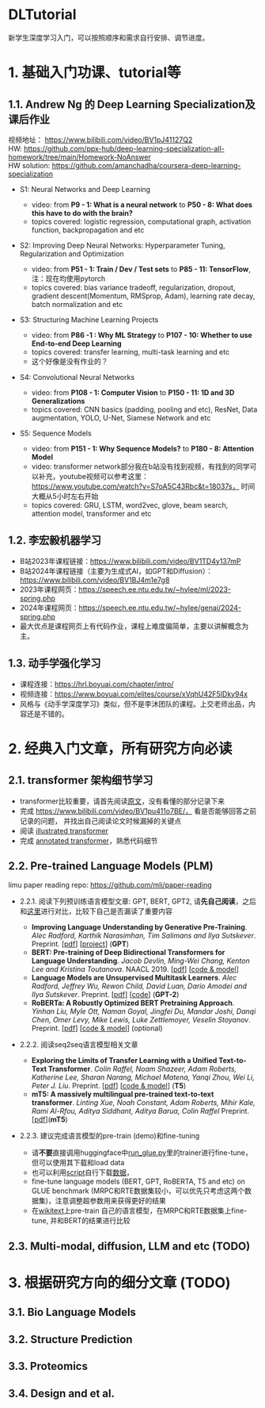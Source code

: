 # DLTutorial
新学生深度学习入门，可以按照顺序和需求自行安排、调节进度。

# 1. 基础入门功课、tutorial等
## 1.1. Andrew Ng 的 Deep Learning Specialization及课后作业
视频地址： https://www.bilibili.com/video/BV1pJ41127Q2  
HW: https://github.com/ppx-hub/deep-learning-specialization-all-homework/tree/main/Homework-NoAnswer  
HW solution: https://github.com/amanchadha/coursera-deep-learning-specialization 

- S1: Neural Networks and Deep Learning 
  - video: from **P9 - 1: What is a neural network** to **P50 - 8: What does this have to do with the brain?**
  - topics covered: logistic regression, computational graph, activation function, backpropagation and etc

- S2: Improving Deep Neural Networks: Hyperparameter Tuning, Regularization and Optimization
  - video: from **P51 - 1: Train / Dev / Test sets** to **P85 - 11: TensorFlow**, 注：现在均使用pytorch
  - topics covered: bias variance tradeoff, regularization, dropout, gradient descent(Momentum, RMSprop, Adam), learning rate decay, batch normalization and etc

- S3: Structuring Machine Learning Projects
  - video: from **P86 -1 : Why ML Strategy** to **P107 - 10: Whether to use End-to-end Deep Learning**
  - topics covered: transfer learning, multi-task learning and etc
  - 这个好像是没有作业的？
 
- S4: Convolutional Neural Networks
  - video: from **P108 - 1: Computer Vision** to **P150 - 11: 1D and 3D Generalizations**
  - topics covered: CNN basics (padding, pooling and etc), ResNet, Data augmentation, YOLO, U-Net, Siamese Network and etc

- S5: Sequence Models
  - video: from **P151 - 1: Why Sequence Models?** to **P180 - 8: Attention Model**
  - video: transformer network部分我在b站没有找到视频，有找到的同学可以补充，youtube视频可以参考这里：https://www.youtube.com/watch?v=S7oA5C43Rbc&t=18037s， 时间大概从5小时左右开始
  - topics covered: GRU, LSTM, word2vec, glove, beam search, attention model, transformer and etc
 
## 1.2. 李宏毅机器学习
- B站2023年课程链接：https://www.bilibili.com/video/BV1TD4y137mP
- B站2024年课程链接（主要为生成式AI，如GPT和Diffusion）：https://www.bilibili.com/video/BV1BJ4m1e7g8
- 2023年课程网页：https://speech.ee.ntu.edu.tw/~hylee/ml/2023-spring.php
- 2024年课程网页：https://speech.ee.ntu.edu.tw/~hylee/genai/2024-spring.php
- 最大优点是课程网页上有代码作业，课程上难度偏简单，主要以讲解概念为主。

## 1.3. 动手学强化学习
- 课程连接：https://hrl.boyuai.com/chapter/intro/
- 视频连接：https://www.boyuai.com/elites/course/xVqhU42F5IDky94x
- 风格与《动手学深度学习》类似，但不是李沐团队的课程。上交老师出品，内容还是不错的。

# 2. 经典入门文章，所有研究方向必读
## 2.1. transformer 架构细节学习
- transformer比较重要，请首先阅读[原文](https://arxiv.org/abs/1706.03762)，没有看懂的部分记录下来
- 完成 https://www.bilibili.com/video/BV1pu411o7BE/， 看是否能够回答之前记录的问题， 并找出自己阅读论文时候漏掉的关键点
- 阅读 [illustrated transformer](https://jalammar.github.io/illustrated-transformer/)
- 完成 [annotated transformer](http://nlp.seas.harvard.edu/annotated-transformer/)，熟悉代码细节

  
## 2.2. Pre-trained Language Models (PLM)
limu paper reading repo: https://github.com/mli/paper-reading
- 2.2.1. 阅读下列预训练语言模型文章: GPT, BERT, GPT2, 请**先自己阅读**，之后和[这里](https://github.com/mli/paper-reading)进行对比，比较下自己是否漏读了重要内容
  - **Improving Language Understanding by Generative Pre-Training**. *Alec Radford, Karthik Narasimhan, Tim Salimans and Ilya Sutskever*. Preprint. [[pdf](https://s3-us-west-2.amazonaws.com/openai-assets/research-covers/language-unsupervised/language_understanding_paper.pdf)] [[project](https://openai.com/blog/language-unsupervised/)] (**GPT**)
  - **BERT: Pre-training of Deep Bidirectional Transformers for Language Understanding**. *Jacob Devlin, Ming-Wei Chang, Kenton Lee and Kristina Toutanova*. NAACL 2019. [[pdf](https://arxiv.org/pdf/1810.04805.pdf)] [[code & model](https://github.com/google-research/bert)]
  - **Language Models are Unsupervised Multitask Learners**. *Alec Radford, Jeffrey Wu, Rewon Child, David Luan, Dario Amodei and Ilya Sutskever*. Preprint. [[pdf](https://d4mucfpksywv.cloudfront.net/better-language-models/language_models_are_unsupervised_multitask_learners.pdf)] [[code](https://github.com/openai/gpt-2)] (**GPT-2**)
  - **RoBERTa: A Robustly Optimized BERT Pretraining Approach**. *Yinhan Liu, Myle Ott, Naman Goyal, Jingfei Du, Mandar Joshi, Danqi Chen, Omer Levy, Mike Lewis, Luke Zettlemoyer, Veselin Stoyanov*. Preprint. [[pdf](https://arxiv.org/pdf/1907.11692.pdf)] [[code & model](https://github.com/pytorch/fairseq)] (optional)

- 2.2.2. 阅读seq2seq语言模型相关文章
  - **Exploring the Limits of Transfer Learning with a Unified Text-to-Text Transformer**.  *Colin Raffel, Noam Shazeer, Adam Roberts, Katherine Lee, Sharan Narang, Michael Matena, Yanqi Zhou, Wei Li, Peter J. Liu*. Preprint. [[pdf](https://arxiv.org/pdf/1910.10683.pdf)] [[code & model](https://github.com/google-research/text-to-text-transfer-transformer)] (**T5**)
  - **mT5: A massively multilingual pre-trained text-to-text transformer**. *Linting Xue, Noah Constant, Adam Roberts, Mihir Kale, Rami Al-Rfou, Aditya Siddhant, Aditya Barua, Colin Raffel* Preprint. [[pdf](https://arxiv.org/abs/2010.11934)](**mT5**)

- 2.2.3. 建议完成语言模型的pre-train (demo)和fine-tuning 
  - 请**不要**直接调用huggingface中[run_glue.py](https://github.com/huggingface/transformers/blob/main/examples/pytorch/text-classification/run_glue.py)里的trainer进行fine-tune， 但可以使用其下载和load data
  - 也可以利用[script](https://gist.github.com/W4ngatang/60c2bdb54d156a41194446737ce03e2e)自行下载[数据](https://gluebenchmark.com/tasks)， 
  - fine-tune language models (BERT, GPT, RoBERTA, T5 and etc) on GLUE benchmark (MRPC和RTE数据集较小，可以优先只考虑这两个数据集)，注意调整超参数用来获得更好的结果
  - 在[wikitext](https://huggingface.co/datasets/wikitext)上pre-train 自己的语言模型，在MRPC和RTE数据集上fine-tune, 并和BERT的结果进行比较


## 2.3. Multi-modal, diffusion, LLM and etc (TODO)


# 3. 根据研究方向的细分文章 (TODO)
## 3.1. Bio Language Models
## 3.2. Structure Prediction
## 3.3. Proteomics 
## 3.4. Design and et al.  
